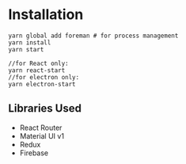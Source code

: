# Installation
```
yarn global add foreman # for process management
yarn install
yarn start

//for React only:
yarn react-start
//for electron only:
yarn electron-start
```

## Libraries Used
* React Router
* Material UI v1
* Redux
* Firebase
